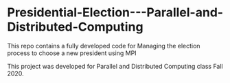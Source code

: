 # Presidential-Election---Parallel-and-Distributed-Computing
This repo contains a fully developed code for Managing the election process to choose a new president using MPI

This project was developed for Parallel and Distributed Computing class Fall 2020.

